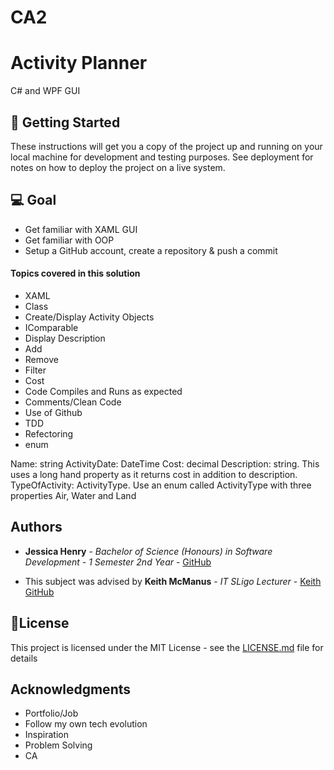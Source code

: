 # CA2
# Activity Planner 
 C# and WPF GUI

## 🚀 Getting Started

These instructions will get you a copy of the project up and running on your local machine for development and testing purposes. See deployment for notes on how to deploy the project on a live system.


## 💻 Goal 
 * Get familiar with XAML GUI
 * Get familiar with OOP 
 * Setup a GitHub account, create a repository & push a commit

#### Topics covered in this solution

* XAML
* Class
* Create/Display Activity Objects
* IComparable
* Display Description
* Add
* Remove
* Filter
* Cost
* Code Compiles and Runs as expected
* Comments/Clean Code
* Use of Github
* TDD
* Refectoring 
* enum

Name: string
ActivityDate: DateTime
Cost: decimal
Description: string.  This uses a long hand property as it returns cost in addition to description.
TypeOfActivity: ActivityType.   Use an enum called ActivityType with three properties Air, Water and Land


## Authors

* **Jessica Henry** - *Bachelor of Science (Honours) in Software Development - 1 Semester 2nd Year* - [GitHub](https://github.com/henry-jessica)


* This subject was advised by **Keith McManus** -  *IT SLigo Lecturer* - [Keith GitHub](https://github.com/keithmcmanus)  


## 📝License

This project is licensed under the MIT License - see the [LICENSE.md](LICENSE.md) file for details

## Acknowledgments

* Portfolio/Job 
* Follow my own tech evolution 
* Inspiration
* Problem Solving 
* CA 





